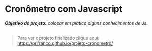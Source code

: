 # Cronômetro com Javascript

###### ***Objetivo do projeto:***  colocar em prática alguns conhecimentos de Js.

> Para ver o projeto finalizado clique aqui: https://prifranco.github.io/projeto-cronometro/
